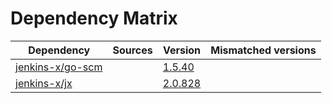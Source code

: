 # Dependency Matrix

Dependency | Sources | Version | Mismatched versions
---------- | ------- | ------- | -------------------
[jenkins-x/go-scm](https://github.com/jenkins-x/go-scm) |  | [1.5.40]() | 
[jenkins-x/jx](https://github.com/jenkins-x/jx) |  | [2.0.828](https://github.com/jenkins-x/jx/releases/tag/v2.0.828) | 
